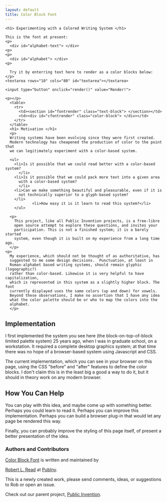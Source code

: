 ```yaml
---
layout: default
title: Color Block Font
---
```

    

<link rel="stylesheet" href="./stylesheets/color-block.css">
<script src="./javascripts/colorize.js"></script>

<style>
 .text-block {
    font-family: "Courier";
font-size: 22px;
text-align: left;
}
</style>
     
  <div id="content-wrapper">
    <div class="inner clearfix">
      <section id="main-content">
	<section id="textsection" style="{border: red;}">
	</section>

	<h1> Experimenting with a Colored Writing System </h1>    

	This is the font at present:
	<p>
	  <div id="alphabet-text"> </div>
	<p>
	<p>
	  <div id="alphabet"> </div>
	<p>

	  Try it by enterring text here to render as a color blocks below:
	</p>
	<textarea rows="10" cols="80" id="textarea"></textarea>
	
	<input type="button" onclick="render()" value="Render!">

	<p></p>
	  <table>
	    <tr>
	      <td><section id="fontrender" class="text-block"> </section></td>
	      <td><div id="cfontrender" class="color-block"> </div></td>
	    </tr>
	  </table>
	  <h1> Motivation </h1>
	  <p>
	  Writing systems have been evolving since they were first created.
	  Modern technology has cheapened the production of color to the point that
	  we can legitimately experiment with a color-based system.

	  <ul>
	    <li>Is it possible that we could read better with a color-based system?
	      </li>
	    <li>Is it possible that we could pack more text into a given area
	      with a color-based system?
	      </li>
	    <li>Can we make something beautiful and pleasurable, even if it is
	      not technically superior to a glyph-based system?
	    </li>
	    	    <li>How easy it is it learn to read this system?</li>
	    </ul>

	  <p>
	    This project, like all Public Invention projects, is a free-libre
	    open source attempt to explore these questions, and invites your
	    participation. This is not a finished system; it is a barely started
	    system, even though it is built on my experience from a long time ago.
	  </p>
	<p>
	  My experience, which should not be thought of as authoritative, has
	  suggested to me some design decisions.  Punctuation, at least in
	  Roman-alphabet based writing systems, should remain glyphic (logographic?)
	  rather than color-based. Likewise it is very helpful to have capitalization,
	  which is represented in this system as a slightly higher block. The font
	  currently displayed uses the same colors (up and down) for vowels.
	  Beyond these observations, I make no assertion that I have any idea
	  what the color palette should be or who to map the colors into the
	  alphabet.
	  </p>
	  
<p>
	  </p>
<p>
	  </p>
	  <h1> Implementation </h1>
	  <p>
	  I first implemented the system you see here (the block-on-top-of-block
	  limited palette system) 25 years ago, when I was in graduate school, on
	  a workstation. It required a complete desktop graphics system; at that time
	  there was no hope of a browser-based system using Javascript and CSS.
	  </p>
	<p>
	  The current implementation, which you can see in your browser on this page,
	  using the CSS "before" and "after" features to define the color blocks.
	  I don't claim this is in the least big a good a way to do it, but
	  it should in theory work on any modern browser. 
	  </p>
	<h1> How You Can Help </h1>
	<p>
	  You can play with this idea, and maybe come up with something better.
	  Perhaps you could learn to read it.  Perhaps you can improve this
	  implementation. Perhaps you can build a browser plug-in that would
	  let any page be rendered this way. 
	</p>
	<p>
	  Finally, you can probably improve the styling of this page itself, of
	  present a better presentation of the idea.
	  </p>

<h3>
  <a id="authors-and-contributors" class="anchor" href="#authors-and-contributors" aria-hidden="true"><span aria-hidden="true" class="octicon octicon-link"></span></a>Authors and Contributors</h3>

<p><a href="https://github.com/PubInv/color-block-font">Color Block Font</a> is written and maintained by

  <a href="mailto:read.robert@gmail.com">Robert L. Read</a> at <a href="https://github.com/PubInv">PubInv</a>.</p>

<p> This is a newly created work, please send comments, ideas, or suggestions to Rob or open an issue.</p>

<p>Check out our parent project, <a href="https://pubinv.github.io/PubInv">Public Invention</a>.</p>

<script>
      
$("#textarea").val(ozymandias);
render();

var alphabet = "AaBbCcDdEeFfHhIiJjKkLlMmNnOoPpQqRrSsTtUuVvWwXxYyZz";
$("#alphabet-text").html(alphabet);
$("#alphabet").html(colorize(alphabet));
</script>

  

